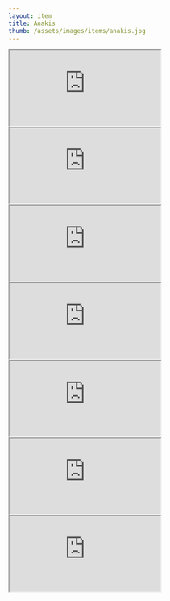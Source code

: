 ```yaml
---
layout: item
title: Anakis
thumb: /assets/images/items/anakis.jpg
---
```

<iframe onload="" src="http://magic-items.herokuapp.com/item/embed/1"></iframe>
<iframe onload="" src="http://magic-items.herokuapp.com/item/embed/57"></iframe>
<iframe onload="" src="http://magic-items.herokuapp.com/item/embed/77"></iframe>

<iframe onload="" src="http://magic-items.herokuapp.com/item/embed/44"></iframe>
<iframe onload="" src="http://magic-items.herokuapp.com/item/embed/54"></iframe>
<iframe onload="" src="http://magic-items.herokuapp.com/item/embed/75"></iframe>
<iframe onload="" src="http://magic-items.herokuapp.com/item/embed/84"></iframe>
